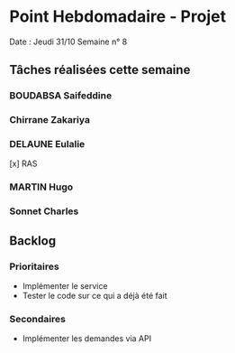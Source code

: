 # Point Hebdomadaire - Projet

Date : Jeudi 31/10
Semaine n° 8

## Tâches réalisées cette semaine


### BOUDABSA Saifeddine
### Chirrane Zakariya
### DELAUNE Eulalie
[x] RAS
### MARTIN Hugo

### Sonnet Charles

## Backlog

### Prioritaires


- Implémenter le service
- Tester le code sur ce qui a déjà été fait


### Secondaires

- Implémenter les demandes via API
